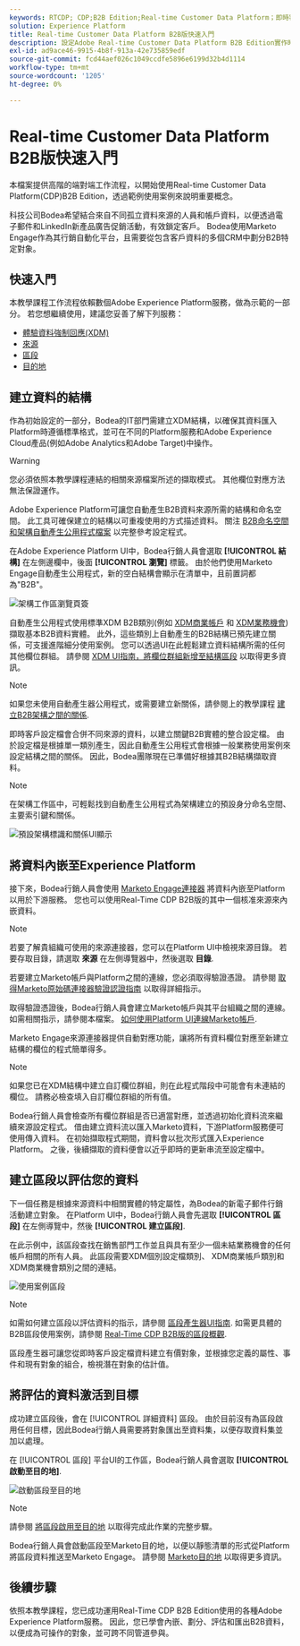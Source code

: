 ```yaml
---
keywords: RTCDP; CDP;B2B Edition;Real-time Customer Data Platform；即時客戶資料平台；即時cdp;b2b; CDP
solution: Experience Platform
title: Real-time Customer Data Platform B2B版快速入門
description: 設定Adobe Real-time Customer Data Platform B2B Edition實作時，請使用此範例案例作為範例。
exl-id: ad9ace46-9915-4b8f-913a-42e735859edf
source-git-commit: fcd44aef026c1049ccdfe5896e6199d32b4d1114
workflow-type: tm+mt
source-wordcount: '1205'
ht-degree: 0%

---
```


# Real-time Customer Data Platform B2B版快速入門

本檔案提供高階的端對端工作流程，以開始使用Real-time Customer Data Platform(CDP)B2B Edition，透過範例使用案例來說明重要概念。

科技公司Bodea希望結合來自不同孤立資料來源的人員和帳戶資料，以便透過電子郵件和LinkedIn新產品廣告促銷活動，有效鎖定客戶。 Bodea使用Marketo Engage作為其行銷自動化平台，且需要從包含客戶資料的多個CRM中劃分B2B特定對象。

## 快速入門

本教學課程工作流程依賴數個Adobe Experience Platform服務，做為示範的一部分。 若您想繼續使用，建議您妥善了解下列服務：

- [體驗資料強制回應(XDM)](../xdm/home.md)
- [來源](../sources/home.md)
- [區段](../segmentation/home.md)
- [目的地](../destinations/home.md)

## 建立資料的結構

作為初始設定的一部分，Bodea的IT部門需建立XDM結構，以確保其資料匯入Platform時遵循標準格式，並可在不同的Platform服務和Adobe Experience Cloud產品(例如Adobe Analytics和Adobe Target)中操作。

>[!WARNING]
>
>您必須依照本教學課程連結的相關來源檔案所述的擷取模式。 其他欄位對應方法無法保證運作。

Adobe Experience Platform可讓您自動產生B2B資料來源所需的結構和命名空間。 此工具可確保建立的結構以可重複使用的方式描述資料。 關注 [B2B命名空間和架構自動產生公用程式檔案](../sources/connectors/adobe-applications/marketo/marketo-namespaces.md) 以完整參考設定程式。

在Adobe Experience Platform UI中，Bodea行銷人員會選取 **[!UICONTROL 結構]** 在左側邊欄中，後面 **[!UICONTROL 瀏覽]** 標籤。 由於他們使用Marketo Engage自動產生公用程式，新的空白結構會顯示在清單中，且前置詞都為&quot;B2B&quot;。

![架構工作區瀏覽頁簽](./assets/b2b-tutorial/empty-b2b-schemas.png)

自動產生公用程式使用標準XDM B2B類別(例如 [XDM商業帳戶](../xdm/classes/b2b/business-account.md) 和 [XDM業務機會](../xdm/classes/b2b/business-opportunity.md))擷取基本B2B資料實體。 此外，這些類別上自動產生的B2B結構已預先建立關係，可支援進階細分使用案例。 您可以透過UI在此輕鬆建立資料結構所需的任何其他欄位群組。 請參閱 [XDM UI指南，將欄位群組新增至結構區段](../xdm/ui/resources/schemas.md#add-field-groups) 以取得更多資訊。

>[!NOTE]
> 
>如果您未使用自動產生器公用程式，或需要建立新關係，請參閱上的教學課程 [建立B2B架構之間的關係](../xdm/tutorials/relationship-b2b.md).

即時客戶設定檔會合併不同來源的資料，以建立關鍵B2B實體的整合設定檔。 由於設定檔是根據單一類別產生，因此自動產生公用程式會根據一般業務使用案例來設定結構之間的關係。 因此，Bodea團隊現在已準備好根據其B2B結構擷取資料。

>[!NOTE]
> 
>在架構工作區中，可輕鬆找到自動產生公用程式為架構建立的預設身分命名空間、主要索引鍵和關係。
>
>![預設架構標識和關係UI顯示](./assets/b2b-tutorial/schema-identity-relationship.png)

## 將資料內嵌至Experience Platform

接下來，Bodea行銷人員會使用 [Marketo Engage連接器](../sources/connectors/adobe-applications/marketo/marketo.md) 將資料內嵌至Platform以用於下游服務。 您也可以使用Real-Time CDP B2B版的其中一個核准來源來內嵌資料。

>[!NOTE]
> 
>若要了解貴組織可使用的來源連接器，您可以在Platform UI中檢視來源目錄。 若要存取目錄，請選取 **來源** 在左側導覽器中，然後選取 **目錄**.

若要建立Marketo帳戶與Platform之間的連線，您必須取得驗證憑證。 請參閱 [取得Marketo原始碼連接器驗證認證指南](../sources/connectors/adobe-applications/marketo/marketo-auth.md) 以取得詳細指示。

取得驗證憑證後，Bodea行銷人員會建立Marketo帳戶與其平台組織之間的連線。 如需相關指示，請參閱本檔案。 [如何使用Platform UI連線Marketo帳戶](../sources/tutorials/ui/create/adobe-applications/marketo.md).

Marketo Engage來源連接器提供自動對應功能，讓將所有資料欄位對應至新建立結構的欄位的程式簡單得多。

>[!NOTE]
> 
>如果您已在XDM結構中建立自訂欄位群組，則在此程式階段中可能會有未連結的欄位。 請務必檢查填入自訂欄位群組的所有值。

Bodea行銷人員會檢查所有欄位群組是否已適當對應，並透過初始化資料流來繼續來源設定程式。 借由建立資料流以匯入Marketo資料，下游Platform服務便可使用傳入資料。 在初始擷取程式期間，資料會以批次形式匯入Experience Platform。 之後，後續擷取的資料便會以近乎即時的更新串流至設定檔中。

## 建立區段以評估您的資料

下一個任務是根據來源資料中相關實體的特定屬性，為Bodea的新電子郵件行銷活動建立對象。 在Platform UI中，Bodea行銷人員會先選取 **[!UICONTROL 區段]** 在左側導覽中，然後 **[!UICONTROL 建立區段]**.

在此示例中，該區段查找在銷售部門工作並且與具有至少一個未結業務機會的任何帳戶相關的所有人員。 此區段需要XDM個別設定檔類別、 XDM商業帳戶類別和XDM商業機會類別之間的連結。

![使用案例區段](./assets/b2b-tutorial/use-case-segment.png)

>[!NOTE]
> 
>如需如何建立區段以評估資料的指示，請參閱 [區段產生器UI指南](../segmentation/ui/segment-builder.md). 如需更具體的B2B區段使用案例，請參閱 [Real-Time CDP B2B版的區段概觀](./segmentation/b2b.md).

區段產生器可讓您從即時客戶設定檔資料建立有價對象，並根據您定義的屬性、事件和現有對象的組合，檢視潛在對象的估計值。

## 將評估的資料激活到目標

成功建立區段後，會在 [!UICONTROL 詳細資料] 區段。 由於目前沒有為區段啟用任何目標，因此Bodea行銷人員需要將對象匯出至資料集，以便存取資料集並加以處理。

在 [!UICONTROL 區段] 平台UI的工作區，Bodea行銷人員會選取 **[!UICONTROL 啟動至目的地]**.

![啟動區段至目的地](./assets/b2b-tutorial/activate-to-destination.png)

>[!NOTE]
> 
>請參閱 [將區段啟用至目的地](https://experienceleague.adobe.com/docs/marketo/using/product-docs/core-marketo-concepts/smart-lists-and-static-lists/static-lists/push-an-adobe-experience-cloud-segment-to-a-marketo-static-list.html) 以取得完成此作業的完整步驟。

Bodea行銷人員會啟動區段至Marketo目的地，以便以靜態清單的形式從Platform將區段資料推送至Marketo Engage。 請參閱 [Marketo目的地](https://experienceleague.adobe.com/docs/experience-platform/destinations/catalog/adobe/marketo-engage.html) 以取得更多資訊。

## 後續步驟

依照本教學課程，您已成功運用Real-Time CDP B2B Edition使用的各種Adobe Experience Platform服務。 因此，您已學會內嵌、劃分、評估和匯出B2B資料，以便成為可操作的對象，並可跨不同管道參與。

